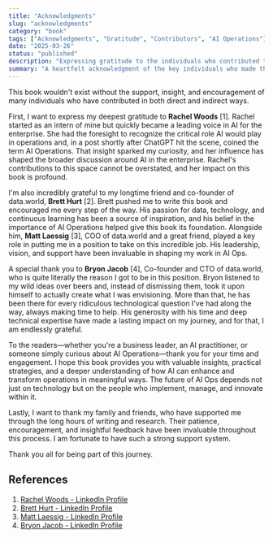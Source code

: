 ```yaml
---
title: "Acknowledgments"
slug: "acknowledgments"
category: "book"
tags: ["Acknowledgments", "Gratitude", "Contributors", "AI Operations"]
date: "2025-03-26"
status: "published"
description: "Expressing gratitude to the individuals who contributed to this book"
summary: "A heartfelt acknowledgment of the key individuals who made this book possible, including Rachel Woods who coined the term AI Operations, Brett Hurt who encouraged the writing process, and others who provided support and expertise throughout the journey."
---
```


This book wouldn't exist without the support, insight, and encouragement of many individuals who have contributed in both direct and indirect ways.

First, I want to express my deepest gratitude to **Rachel Woods** [1]. Rachel started as an intern of mine but quickly became a leading voice in AI for the enterprise. She had the foresight to recognize the critical role AI would play in operations and, in a post shortly after ChatGPT hit the scene, coined the term AI Operations. That insight sparked my curiosity, and her influence has shaped the broader discussion around AI in the enterprise. Rachel's contributions to this space cannot be overstated, and her impact on this book is profound.

I'm also incredibly grateful to my longtime friend and co-founder of data.world, **Brett Hurt** [2]. Brett pushed me to write this book and encouraged me every step of the way. His passion for data, technology, and continuous learning has been a source of inspiration, and his belief in the importance of AI Operations helped give this book its foundation. Alongside him, **Matt Laessig** [3], COO of data.world and a great friend, played a key role in putting me in a position to take on this incredible job. His leadership, vision, and support have been invaluable in shaping my work in AI Ops.

A special thank you to **Bryon Jacob** [4], Co-founder and CTO of data.world, who is quite literally the reason I got to be in this position. Bryon listened to my wild ideas over beers and, instead of dismissing them, took it upon himself to actually create what I was envisioning. More than that, he has been there for every ridiculous technological question I've had along the way, always making time to help. His generosity with his time and deep technical expertise have made a lasting impact on my journey, and for that, I am endlessly grateful.

To the readers—whether you're a business leader, an AI practitioner, or someone simply curious about AI Operations—thank you for your time and engagement. I hope this book provides you with valuable insights, practical strategies, and a deeper understanding of how AI can enhance and transform operations in meaningful ways. The future of AI Ops depends not just on technology but on the people who implement, manage, and innovate within it.

Lastly, I want to thank my family and friends, who have supported me through the long hours of writing and research. Their patience, encouragement, and insightful feedback have been invaluable throughout this process. I am fortunate to have such a strong support system.

Thank you all for being part of this journey.

## References

1. [Rachel Woods - LinkedIn Profile](https://www.linkedin.com/in/woodsrach/)
2. [Brett Hurt - LinkedIn Profile](https://www.linkedin.com/in/bretthurt/)
3. [Matt Laessig - LinkedIn Profile](https://www.linkedin.com/in/laessig/)
4. [Bryon Jacob - LinkedIn Profile](https://www.linkedin.com/in/bryon/) 